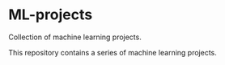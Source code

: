 # ML-projects
Collection of machine learning projects.

This repository contains a series of machine learning projects.
